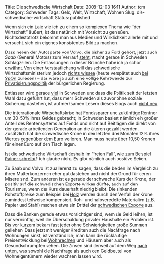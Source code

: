 Title: Die schwedische Wirtschaft
Date: 2008-12-03 16:11
Author: tom
Category: Schweden
Tags: Geld, Welt, Wirtschaft, Wohnen
Slug: die-schwedische-wirtschaft
Status: published

Wenn sich ein Laie wie ich zu einem so komplexen Thema wie “der
Wirtschaft” äußert, ist das natürlich mit Vorsicht zu genießen.
Nichtsdestotrotz bekommt man aus Medien und Wirklichkeit allerlei mit
und versucht, sich ein eigenes konsistentes Bild zu machen.

Dass neben der Autosparte von Volvo, die bisher zu Ford gehört, jetzt
auch *Saab* (General Motors) zum Verkauf
[steht](http://www.sr.se/cgi-bin/international/nyhetssidor/artikel.asp?nyheter=1&programid=2108&Artikel=2483350),
macht gerade in Schweden Schlagzeilen. Die Entlassungen in dieser
Branche habe ich ja schon
[erwähnt](http://www.fiket.de/2008/10/12/vad-har-haent/). Von einer
Verstaatlichung will das schwedische Wirtschaftsministerium jedoch
[nichts
wissen](http://www.sr.se/cgi-bin/international/nyhetssidor/artikel.asp?nyheter=1&programid=2108&Artikel=2480621)
(heute verspätet auch [bei
SpOn](http://www.spiegel.de/wirtschaft/0,1518,594226,00.html) zu lesen)
– das wäre ja auch eine völlige Kehrtwende zur
[Privatisierungspolitik](http://www.fiket.de/2007/03/04/ausverkauf-von-staatsfirmen/)
der bürgerlichen Regierung.

Entlassen wird gerade
[viel](http://www.sr.se/cgi-bin/international/nyhetssidor/artikel.asp?nyheter=1&programid=2108&Artikel=2479409)
in Schweden und dass die Politik seit der letzten Wahl dazu geführt hat,
dass mehr Schweden als zuvor ohne soziale Sicherung dastehen, ist
aufmerksamen Lesern dieses Blogs auch [nicht
neu](http://www.fiket.de/2008/11/04/kehrtwende/).

Die internationale Wirtschaftskrise hat Fondssparer und zukünftige
Rentner um 30-50% ihres Geldes gebracht; in Schweden basiert nämlich ein
großer Anteil des Rentensystems auf Fonds und nicht auf Beiträgen die
direkt von der gerade arbeitenden Generation an die älteren gezahlt
werden. Zusätzlich hat die schwedische Krone in den letzten drei Monaten
12% ihres Wertes gegenüber dem Euro verloren. Man muss heute über 10,50
Kronen für einen Euro auf den Tisch legen.

Ist die schwedische Wirtschaft deshalb im “freien Fall”, wie zum
Beispiel [Rainer
schreibt](http://rainersblogg.blogspot.com/2008/12/volvo-und-saab-zu-kaufen.html)?
Ich glaube nicht. Es gibt nämlich auch positive Seiten.

Zu Saab und Volvo ist zuallererst zu sagen, dass die beiden im Vergleich
zu ihren Mutterkonzernen eher gut dastehen und nicht der Grund für deren
Misere sind. Zum anderen ist es gerade der schwache Kurs der Krone, der
positiv auf die schwedischen Exporte wirken dürfte, auch auf den
Tourismus, wenn der Kurs dauerhaft niedrig bleibt. Die sinkenden
Rohstoffpreise zum Beispiel bei
[Holz](http://www.welt.de/welt_print/article2703931/Wirtschaftskrise-drueckt-die-Holzpreise.html)
werden durch den Verfall der Krone zumindest teilweise kompensiert. Roh-
und halbveredelte Materialien (z.B. Papier und Stahl) machen etwa ein
Drittel der [schwedischen
Exporte](http://www.tradeprofiles.swedishtrade.se/default.asp?id=2) aus.

Dass die Banken gerade etwas vorsichtiger sind, wem sie Geld leihen, ist
nur vernünftig, weil die Überschuldung privater Haushalte ein Problem
ist. Bis vor kurzem bekam fast jeder ohne Schwierigkeiten große Summen
geliehen. Dass jetzt mit weniger Krediten auch die Nachfrage nach
Wohnungen sinkt, ist verständlich; man kann die rückläufige
Preisentwicklung bei
[Wohnrechten](http://www.fiket.de/2006/05/28/wort-der-woche-bostadsraett/)
und Häusern aber auch als Gesundschrumpfen sehen. Die Zinsen sind
derweil auf dem Weg [nach
unten](http://www.privataaffarer.se/bostad/200812/sbab-sanker-rantorna-rejal/index.xml),
was sowohl die Nachfrage als auch den Geldbeutel von Wohneigentümern
wieder wachsen lassen wird.

